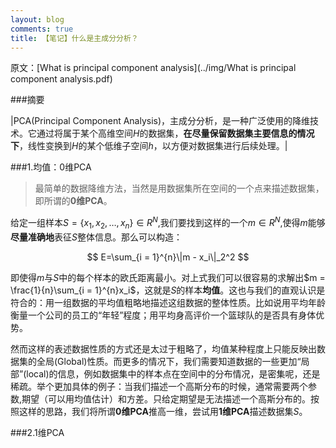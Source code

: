 ```yaml
---
layout: blog
comments: true
title: 【笔记】什么是主成分分析？
---
```

原文：[What is principal component analysis](../img/What is principal component analysis.pdf)

###摘要

|PCA(Principal Component Analysis)，主成分分析，是一种广泛使用的降维技术。它通过将属于某个高维空间$H$的数据集，<b>在尽量保留数据集主要信息的情况下</b>，线性变换到$H$的某个低维子空间$h$，以方便对数据集进行后续处理。|

###1.均值：0维PCA

>最简单的数据降维方法，当然是用数据集所在空间的一个点来描述数据集，即所谓的<b>0维PCA</b>。

给定一组样本$S = \{x_1,x_2,\dots,x_n\} \in R^N$,我们要找到这样的一个$m \in R^N$,使得$m$能够<b>尽量准确地</b>表征$S$整体信息。那么可以构造：

$$
E=\sum_{i = 1}^{n}\|m - x_i\|_2^2
$$

即使得$m$与$S$中的每个样本的欧氏距离最小。对上式我们可以很容易的求解出$m = \frac{1}{n}\sum_{i = 1}^{n}x_i$，这就是$S$的样本<b>均值</b>。这也与我们的直观认识是符合的：用一组数据的平均值粗略地描述这组数据的整体性质。比如说用平均年龄衡量一个公司的员工的“年轻”程度；用平均身高评价一个篮球队的是否具有身体优势。

然而这样的表述数据性质的方式还是太过于粗略了，均值某种程度上只能反映出数据集的全局(Global)性质。而更多的情况下，我们需要知道数据的一些更加“局部”(local)的信息，例如数据集中的样本点在空间中的分布情况，是密集呢，还是稀疏。举个更加具体的例子：当我们描述一个高斯分布的时候，通常需要两个参数,期望（可以用均值估计）和方差。只给定期望是无法描述一个高斯分布的。按照这样的思路，我们将所谓<b>0维PCA</b>推高一维，尝试用<b>1维PCA</b>描述数据集$S$。

###2.1维PCA

